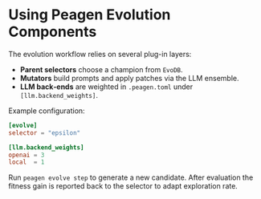 # Using Peagen Evolution Components

The evolution workflow relies on several plug-in layers:

- **Parent selectors** choose a champion from `EvoDB`.
- **Mutators** build prompts and apply patches via the LLM ensemble.
- **LLM back‑ends** are weighted in `.peagen.toml` under `[llm.backend_weights]`.

Example configuration:

```toml
[evolve]
selector = "epsilon"

[llm.backend_weights]
openai = 3
local  = 1
```

Run `peagen evolve step` to generate a new candidate. After evaluation the
fitness gain is reported back to the selector to adapt exploration rate.
